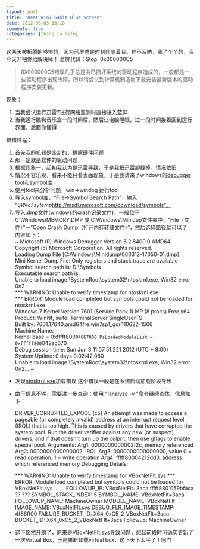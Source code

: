 ```yaml
---
layout: post
title: "Beat Win7 64bit Blue Screen"
date: 2012-06-03 16:18
comments: true
categories: [thing in life]
---
```


这两天被折腾的够惨的，因为蓝屏总是时刻伴随着我，猝不及防，我了个丫的，我今天非把你给解决掉！
蓝屏代码：Stop: 0x000000C5 
>0X000000C5错误几乎总是由已损坏系统的驱动程序造成的，一般都是一些驱动程序出现故障，所以请尝试到计算机制造商下载安装最新版本的驱动程序安装更新。

现象：  
1. 当我尝试运行迅雷7进行网络监测时直接进入蓝屏  
2. 当我运行酷狗音乐盒一段时间后，然后让电脑睡眠，过一段时间接着回到运行界面，后面你懂得  

排错过程：   
1. 首先我的机器是全新的，排除硬件问题   
2. 那一定就是软件的驱动问题   
3. 根据现象一，起初我认为是迅雷导致，于是我把迅雷卸载掉，情况依旧   
4. 情况不容乐观，看来不能只看表面现象，于是我请来了windows的[debugger tool](http://msdn.microsoft.com/en-us/windows/hardware/gg463009)和[symbol库](http://http//msdn.microsoft.com/en-us/windows/hardware/gg463028)  
5. 使用tool来分析问题，win->windbg 运行tool  
6. 导入symbol库，“File→Symbol Search Path”，输入 "SRV*c:\sytemp*http://msdl.microsoft.com/download/symbols"。  
7. 导入.dmp文件(windows的crash记录文件)，一般位于C:\Windows\MEMORY.DMP 或 C:\Windows\Minidup文件夹中，“File（文件）”－“Open Crash Dump（打开内存转储文件）”，然后选择路径就可以了  
内容如下：  
	~ Microsoft (R) Windows Debugger Version 6.2.8400.0 AMD64  
	Copyright (c) Microsoft Corporation. All rights reserved.  
	Loading Dump File [C:\Windows\Minidump\060312-17050-01.dmp]  
	Mini Kernel Dump File: Only registers and stack trace are available  
	Symbol search path is: D:\Symbols  
	Executable search path is:   
	Unable to load image \SystemRoot\system32\ntoskrnl.exe, Win32 error 0n2  
	*** WARNING: Unable to verify timestamp for ntoskrnl.exe  
	*** ERROR: Module load completed but symbols could not be loaded for ntoskrnl.exe  
	Windows 7 Kernel Version 7601 (Service Pack 1) MP (8 procs) Free x64  
	Product: WinNt, suite: TerminalServer SingleUserTS  
	Built by: 7601.17640.amd64fre.win7sp1_gdr.110622-1506  
	Machine Name:  
	Kernel base = 0xfffff800`04067000 PsLoadedModuleList = 0xfffff800`042ac670  
	Debug session time: Sun Jun  3 11:07:51.221 2012 (UTC + 8:00)  
	System Uptime: 0 days 0:02:42.080  
	Unable to load image \SystemRoot\system32\ntoskrnl.exe, Win32 error 0n2...  ~    
* 发现[ntoskrnl.exe](http://baike.baidu.com/view/449849.htm)加载错误,这个错误一般是在系统启动加载阶段导致  
* 由于信息不够，需要进一步查询：使用 “!analyze -v ”命令继续查找，信息如下：   
	
	DRIVER_CORRUPTED_EXPOOL (c5)
	An attempt was made to access a pageable (or completely invalid) address at an
	interrupt request level (IRQL) that is too high.  This is
	caused by drivers that have corrupted the system pool.  Run the driver
	verifier against any new (or suspect) drivers, and if that doesn't turn up
	the culprit, then use gflags to enable special pool.
	Arguments:
	Arg1: 0000000000002f2c, memory referenced
	Arg2: 0000000000000002, IRQL
	Arg3: 0000000000000000, value 0 = read operation, 1 = write operation
	Arg4: fffff80004212dd3, address which referenced memory
	Debugging Details:

	*** WARNING: Unable to verify timestamp for VBoxNetFlt.sys
	*** ERROR: Module load completed but symbols could not be loaded for VBoxNetFlt.sys
	... ...
	FOLLOWUP_IP: 
	VBoxNetFlt+3aca
	fffff880`059bfaca ??              ???
	SYMBOL_STACK_INDEX:  5
	SYMBOL_NAME:  VBoxNetFlt+3aca
	FOLLOWUP_NAME:  MachineOwner
	MODULE_NAME: VBoxNetFlt
	IMAGE_NAME:  VBoxNetFlt.sys
	DEBUG_FLR_IMAGE_TIMESTAMP:  4f86ff00
	FAILURE_BUCKET_ID:  X64_0xC5_2_VBoxNetFlt+3aca
	BUCKET_ID:  X64_0xC5_2_VBoxNetFlt+3aca
	Followup: MachineOwner

* 这下豁然开朗了，原来是VBoxNetFlt.sys导致问题，想起前段时间确实更新了一次Virtual Box，于是果断卸载virtual box，这下天下太平了！阿门！
	


